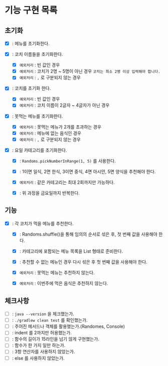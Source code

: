 # 기능 구현 목록

## 초기화
- [X] : 메뉴를 초기화한다.

- [X] : 코치 이름들을 초기화한다.
  - [X] `예외처리` : 빈 값인 경우
  - [X] `예외처리` : 코치가 2명 ~ 5명이 아닌 경우 `코치는 최소 2명 이상 입력해야 합니다.`
  - [X] `예외처리` : `,` 로 구분되지 않는 경우

- [X] : 코치를 초기화 한다.
  - [X] `예외처리` : 빈 값인 경우
  - [X] `예외처리` : 코치 이름이 2글자 ~ 4글자가 아닌 경우

- [X] : 못먹는 메뉴를 초기화한다.
  - [X] `예외처리` : 못먹는 메뉴가 2개를 초과하는 경우
  - [X] `예외처리` : 메뉴에 없는 음식인 경우
  - [X] `예외처리` : `,` 로 구분되지 않는 경우

- [X] : 요일 카테고리를 초기화한다.
    - [X] : `Randoms.pickNumberInRange(1, 5)` 를 사용한다.
    - [X] : 1이면 일식, 2면 한식, 3이면 중식, 4면 아시안, 5면 양식을 추천해야 한다.
    - [X] `예외처리` : 같은 카테고리는 최대 2회까지만 가능하다.
    - [X] : 위 과정을 금요일까지 반복한다.
  

## 기능

- [X] : 각 코치가 먹을 메뉴를 추천한다.
  - [X] : Randoms.shuffle()을 통해 임의의 순서로 섞은 후, 첫 번째 값을 사용해야 한다.
  - [X] : 카테고리에 포함되는 메뉴 목록을 List<String> 형태로 준비한다.
  - [X] : 추천할 수 없는 메뉴인 경우 다시 섞은 후 첫 번째 값을 사용해야 한다.
  - [X] `예외처리` : 못먹는 메뉴는 추천하지 않는다.
  - [X] `예외처리` : 이번주에 먹은 음식은 추천하지 않는다.
  

## 체크사항
- [ ] : `java --version` 을 체크했는가.
- [ ] : `./gradlew clean test` 를 확인했는가.
- [ ] : 주어진 메서드나 객체를 활용했는가.(Randomes, Console)
- [ ] : indent 를 2까지만 허용했는가.
- [ ] : 함수의 길이가 15라인을 넘기 않게 구현했는가.
- [ ] : 함수가 한 가지 일만 하는가.
- [ ] : 3항 연산자를 사용하지 않았는가.
- [ ] : else 를 사용하지 않았는가.